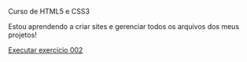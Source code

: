Curso de HTML5 e CSS3

Estou aprendendo a criar sites e gerenciar todos os arquivos dos meus projetos!

<a href= "https://nathanmonteiro00.github.io/html-css/Modulo-1/exercicios/ex002/index.html">Executar exercício 002</a>